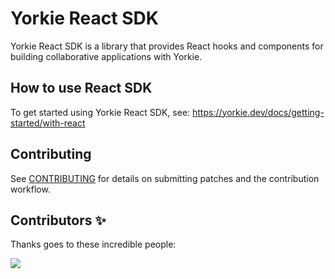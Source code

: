 # Yorkie React SDK

Yorkie React SDK is a library that provides React hooks and components for building collaborative applications with Yorkie.

## How to use React SDK

To get started using Yorkie React SDK, see: https://yorkie.dev/docs/getting-started/with-react

## Contributing

See [CONTRIBUTING](CONTRIBUTING.md) for details on submitting patches and the contribution workflow.

## Contributors ✨

Thanks goes to these incredible people:

<a href="https://github.com/yorkie-team/yorkie-js-sdk/graphs/contributors">
  <img src="https://contrib.rocks/image?repo=yorkie-team/yorkie-js-sdk" />
</a>
